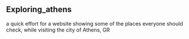 ## Exploring_athens
a quick effort for a website showing some of the places everyone should check, while visiting the city of Athens, GR
